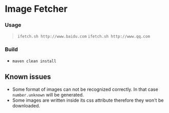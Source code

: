 # Image Fetcher

### Usage
> `ifetch.sh http://www.baidu.com`
> `ifetch.sh http://www.qq.com`

### Build
* `maven clean install`

## Known issues
* Some format of images can not be recognized correctly. In that case `number.unknown` will be generated.
* Some images are written inside its css attribute therefore they won't be downloaded.
